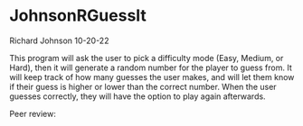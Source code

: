 # JohnsonRGuessIt

Richard Johnson
10-20-22

This program will ask the user to pick a difficulty mode (Easy, Medium, or Hard), then it will generate a random number for the player to guess from.
It will keep track of how many guesses the user makes, and will let them know if their guess is higher or lower than the correct number. When the user
guesses correctly, they will have the option to play again afterwards.

Peer review:

